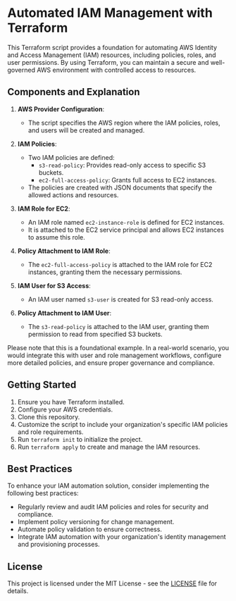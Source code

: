 # Automated IAM Management with Terraform

This Terraform script provides a foundation for automating AWS Identity and Access Management (IAM) resources, including policies, roles, and user permissions. By using Terraform, you can maintain a secure and well-governed AWS environment with controlled access to resources.

## Components and Explanation

1. **AWS Provider Configuration**:
   - The script specifies the AWS region where the IAM policies, roles, and users will be created and managed.

2. **IAM Policies**:
   - Two IAM policies are defined:
     - `s3-read-policy`: Provides read-only access to specific S3 buckets.
     - `ec2-full-access-policy`: Grants full access to EC2 instances.
   - The policies are created with JSON documents that specify the allowed actions and resources.

3. **IAM Role for EC2**:
   - An IAM role named `ec2-instance-role` is defined for EC2 instances.
   - It is attached to the EC2 service principal and allows EC2 instances to assume this role.

4. **Policy Attachment to IAM Role**:
   - The `ec2-full-access-policy` is attached to the IAM role for EC2 instances, granting them the necessary permissions.

5. **IAM User for S3 Access**:
   - An IAM user named `s3-user` is created for S3 read-only access.

6. **Policy Attachment to IAM User**:
   - The `s3-read-policy` is attached to the IAM user, granting them permission to read from specified S3 buckets.

Please note that this is a foundational example. In a real-world scenario, you would integrate this with user and role management workflows, configure more detailed policies, and ensure proper governance and compliance.

## Getting Started

1. Ensure you have Terraform installed.
2. Configure your AWS credentials.
3. Clone this repository.
4. Customize the script to include your organization's specific IAM policies and role requirements.
5. Run `terraform init` to initialize the project.
6. Run `terraform apply` to create and manage the IAM resources.

## Best Practices

To enhance your IAM automation solution, consider implementing the following best practices:
- Regularly review and audit IAM policies and roles for security and compliance.
- Implement policy versioning for change management.
- Automate policy validation to ensure correctness.
- Integrate IAM automation with your organization's identity management and provisioning processes.

## License

This project is licensed under the MIT License - see the [LICENSE](LICENSE) file for details.
